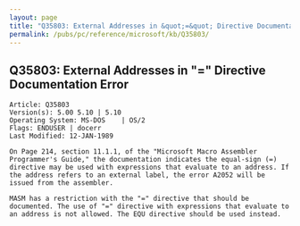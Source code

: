 ```yaml
---
layout: page
title: "Q35803: External Addresses in &quot;=&quot; Directive Documentation Error"
permalink: /pubs/pc/reference/microsoft/kb/Q35803/
---
```


## Q35803: External Addresses in &quot;=&quot; Directive Documentation Error

	Article: Q35803
	Version(s): 5.00 5.10 | 5.10
	Operating System: MS-DOS    | OS/2
	Flags: ENDUSER | docerr
	Last Modified: 12-JAN-1989
	
	On Page 214, section 11.1.1, of the "Microsoft Macro Assembler
	Programmer's Guide," the documentation indicates the equal-sign (=)
	directive may be used with expressions that evaluate to an address. If
	the address refers to an external label, the error A2052 will be
	issued from the assembler.
	
	MASM has a restriction with the "=" directive that should be
	documented. The use of "=" directive with expressions that evaluate to
	an address is not allowed. The EQU directive should be used instead.
